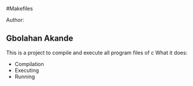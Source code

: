 #Makefiles

Author:
## Gbolahan Akande

This is a project to compile and execute all program files of c
What it does:
- Compilation
- Executing
- Running
